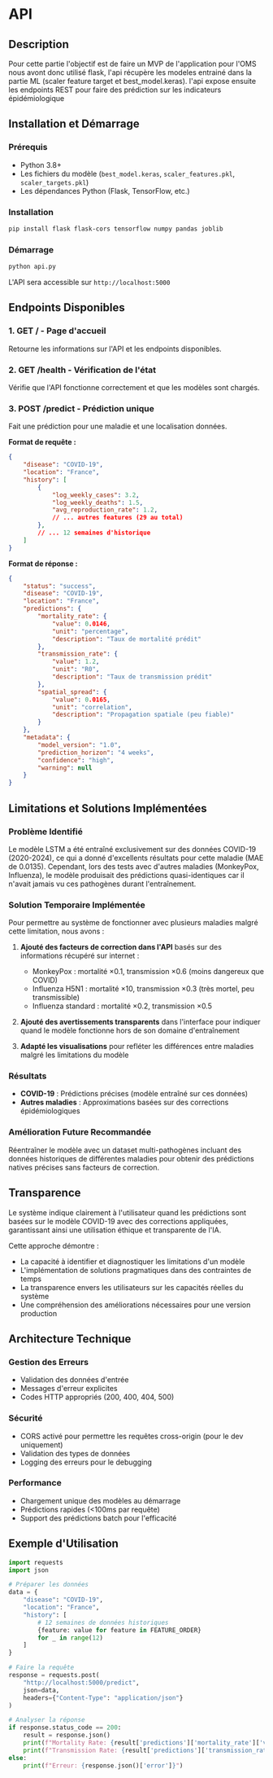 # API

## Description



Pour cette partie l'objectif est de faire un MVP de l'application pour l'OMS nous avont donc utilisé flask, l'api récupère les modeles entrainé dans la partie ML (scaler feature target et best_model.keras).
l'api expose ensuite les endpoints REST pour faire des prédiction sur les indicateurs épidémiologique

## Installation et Démarrage

### Prérequis
- Python 3.8+
- Les fichiers du modèle (`best_model.keras`, `scaler_features.pkl`, `scaler_targets.pkl`)
- Les dépendances Python (Flask, TensorFlow, etc.)

### Installation
```bash
pip install flask flask-cors tensorflow numpy pandas joblib
```

### Démarrage
```bash
python api.py
```

L'API sera accessible sur `http://localhost:5000`

## Endpoints Disponibles

### 1. **GET /** - Page d'accueil
Retourne les informations sur l'API et les endpoints disponibles.

### 2. **GET /health** - Vérification de l'état
Vérifie que l'API fonctionne correctement et que les modèles sont chargés.

### 3. **POST /predict** - Prédiction unique
Fait une prédiction pour une maladie et une localisation données.

**Format de requête :**
```json
{
    "disease": "COVID-19",
    "location": "France",
    "history": [
        {
            "log_weekly_cases": 3.2,
            "log_weekly_deaths": 1.5,
            "avg_reproduction_rate": 1.2,
            // ... autres features (29 au total)
        },
        // ... 12 semaines d'historique
    ]
}
```

**Format de réponse :**
```json
{
    "status": "success",
    "disease": "COVID-19",
    "location": "France",
    "predictions": {
        "mortality_rate": {
            "value": 0.0146,
            "unit": "percentage",
            "description": "Taux de mortalité prédit"
        },
        "transmission_rate": {
            "value": 1.2,
            "unit": "R0",
            "description": "Taux de transmission prédit"
        },
        "spatial_spread": {
            "value": 0.0165,
            "unit": "correlation",
            "description": "Propagation spatiale (peu fiable)"
        }
    },
    "metadata": {
        "model_version": "1.0",
        "prediction_horizon": "4 weeks",
        "confidence": "high",
        "warning": null
    }
}
```

## Limitations et Solutions Implémentées

### Problème Identifié
Le modèle LSTM a été entraîné exclusivement sur des données COVID-19 (2020-2024), ce qui a donné d'excellents résultats pour cette maladie (MAE de 0.0135). Cependant, lors des tests avec d'autres maladies (MonkeyPox, Influenza), le modèle produisait des prédictions quasi-identiques car il n'avait jamais vu ces pathogènes durant l'entraînement.


### Solution Temporaire Implémentée
Pour permettre au système de fonctionner avec plusieurs maladies malgré cette limitation, nous avons :

1. **Ajouté des facteurs de correction dans l'API** basés sur des informations récupéré sur internet :
   - MonkeyPox : mortalité ×0.1, transmission ×0.6 (moins dangereux que COVID)
   - Influenza H5N1 : mortalité ×10, transmission ×0.3 (très mortel, peu transmissible)
   - Influenza standard : mortalité ×0.2, transmission ×0.5

2. **Ajouté des avertissements transparents** dans l'interface pour indiquer quand le modèle fonctionne hors de son domaine d'entraînement

3. **Adapté les visualisations** pour refléter les différences entre maladies malgré les limitations du modèle

### Résultats
-  **COVID-19** : Prédictions précises (modèle entraîné sur ces données)
-  **Autres maladies** : Approximations basées sur des corrections épidémiologiques

### Amélioration Future Recommandée
Réentraîner le modèle avec un dataset multi-pathogènes incluant des données historiques de différentes maladies pour obtenir des prédictions natives précises sans facteurs de correction.

## Transparence

Le système indique clairement à l'utilisateur quand les prédictions sont basées sur le modèle COVID-19 avec des corrections appliquées, garantissant ainsi une utilisation éthique et transparente de l'IA.

Cette approche démontre :
- La capacité à identifier et diagnostiquer les limitations d'un modèle
- L'implémentation de solutions pragmatiques dans des contraintes de temps
- La transparence envers les utilisateurs sur les capacités réelles du système
- Une compréhension des améliorations nécessaires pour une version production

## Architecture Technique

### Gestion des Erreurs
- Validation des données d'entrée
- Messages d'erreur explicites
- Codes HTTP appropriés (200, 400, 404, 500)

### Sécurité
- CORS activé pour permettre les requêtes cross-origin (pour le dev uniquement)
- Validation des types de données
- Logging des erreurs pour le debugging

### Performance
- Chargement unique des modèles au démarrage
- Prédictions rapides (<100ms par requête)
- Support des prédictions batch pour l'efficacité

## Exemple d'Utilisation

```python
import requests
import json

# Préparer les données
data = {
    "disease": "COVID-19",
    "location": "France",
    "history": [
        # 12 semaines de données historiques
        {feature: value for feature in FEATURE_ORDER}
        for _ in range(12)
    ]
}

# Faire la requête
response = requests.post(
    "http://localhost:5000/predict",
    json=data,
    headers={"Content-Type": "application/json"}
)

# Analyser la réponse
if response.status_code == 200:
    result = response.json()
    print(f"Mortality Rate: {result['predictions']['mortality_rate']['value']}")
    print(f"Transmission Rate: {result['predictions']['transmission_rate']['value']}")
else:
    print(f"Erreur: {response.json()['error']}")
```